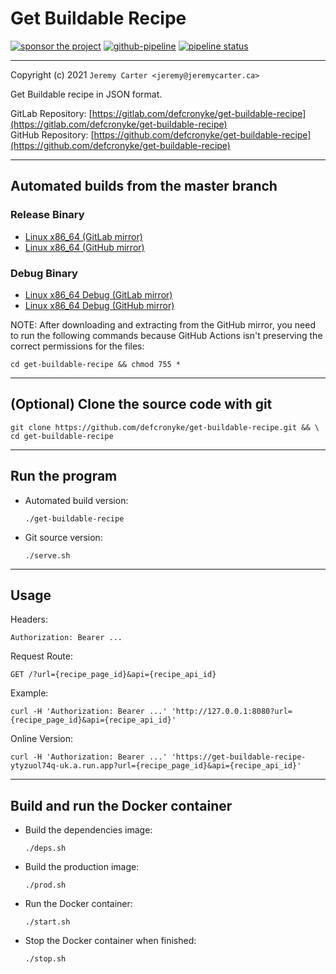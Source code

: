 # Get Buildable Recipe

[![sponsor the project](https://img.shields.io/static/v1?label=Sponsor&message=%E2%9D%A4&logo=GitHub&link=https://github.com/sponsors/defcronyke)](https://github.com/sponsors/defcronyke) [![github-pipeline](https://github.com/defcronyke/get-buildable-recipe/workflows/github-pipeline/badge.svg)](https://github.com/defcronyke/get-buildable-recipe/actions) [![pipeline status](https://gitlab.com/defcronyke/get-buildable-recipe/badges/master/pipeline.svg)](https://gitlab.com/defcronyke/get-buildable-recipe/-/pipelines)

---

Copyright (c) 2021 `Jeremy Carter <jeremy@jeremycarter.ca>`

Get Buildable recipe in JSON format.

GitLab Repository: [https://gitlab.com/defcronyke/get-buildable-recipe](https://gitlab.com/defcronyke/get-buildable-recipe)  
GitHub Repository: [https://github.com/defcronyke/get-buildable-recipe](https://github.com/defcronyke/get-buildable-recipe)

---

## Automated builds from the master branch

### Release Binary

- [Linux x86_64 (GitLab mirror)](https://gitlab.com/defcronyke/get-buildable-recipe/-/jobs/artifacts/master/download?job=release-linux-x86_64)
- [Linux x86_64 (GitHub mirror)](https://tinyurl.com/github-artifact?repo=defcronyke/get-buildable-recipe&file=get-buildable-recipe-release-linux-x86_64)

### Debug Binary

- [Linux x86_64 Debug (GitLab mirror)](https://gitlab.com/defcronyke/get-buildable-recipe/-/jobs/artifacts/master/download?job=debug-linux-x86_64)
- [Linux x86_64 Debug (GitHub mirror)](https://tinyurl.com/github-artifact?repo=defcronyke/get-buildable-recipe&file=get-buildable-recipe-debug-linux-x86_64)

NOTE: After downloading and extracting from the GitHub mirror, you need to run the following commands because GitHub Actions isn't preserving the correct permissions for the files:

```shell
cd get-buildable-recipe && chmod 755 *
```

---

## (Optional) Clone the source code with git

```shell
git clone https://github.com/defcronyke/get-buildable-recipe.git && \
cd get-buildable-recipe
```

---

## Run the program

- Automated build version:

  ```shell
  ./get-buildable-recipe
  ```

- Git source version:

  ```shell
  ./serve.sh
  ```

---

## Usage

Headers:

`Authorization: Bearer ...`

Request Route:

`GET /?url={recipe_page_id}&api={recipe_api_id}`

Example:

```shell
curl -H 'Authorization: Bearer ...' 'http://127.0.0.1:8080?url={recipe_page_id}&api={recipe_api_id}'
```

Online Version:

```shell
curl -H 'Authorization: Bearer ...' 'https://get-buildable-recipe-ytyzuol74q-uk.a.run.app?url={recipe_page_id}&api={recipe_api_id}'
```

---

## Build and run the Docker container

- Build the dependencies image:

  ```shell
  ./deps.sh
  ```

- Build the production image:

  ```shell
  ./prod.sh
  ```

- Run the Docker container:

  ```shell
  ./start.sh
  ```

- Stop the Docker container when finished:

  ```shell
  ./stop.sh
  ```
